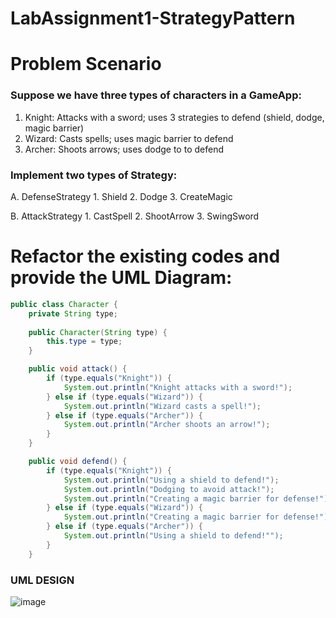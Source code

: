 # LabAssignment1-StrategyPattern
# Problem Scenario
### Suppose we have three types of characters in a GameApp:
1. Knight: Attacks with a sword; uses 3 strategies to defend (shield, dodge, magic barrier)
2. Wizard: Casts spells; uses magic barrier to defend
3. Archer: Shoots arrows; uses dodge to to defend

### Implement two types of Strategy:
A.  DefenseStrategy
     1. Shield
     2. Dodge
     3. CreateMagic

B.  AttackStrategy
     1.  CastSpell
     2.  ShootArrow
     3.  SwingSword  

# Refactor the existing codes and provide the UML Diagram:
```java 
public class Character {
	private String type;
 
	public Character(String type) {
		this.type = type;
	}

	public void attack() {
		if (type.equals("Knight")) {
			System.out.println("Knight attacks with a sword!");
		} else if (type.equals("Wizard")) {
			System.out.println("Wizard casts a spell!");
		} else if (type.equals("Archer")) {
			System.out.println("Archer shoots an arrow!");
		}
	}

	public void defend() {
		if (type.equals("Knight")) {
			System.out.println("Using a shield to defend!");
			System.out.println("Dodging to avoid attack!");
			System.out.println("Creating a magic barrier for defense!");
		} else if (type.equals("Wizard")) {
			System.out.println("Creating a magic barrier for defense!");
		} else if (type.equals("Archer")) {
			System.out.println("Using a shield to defend!"");
		}
	}
```
### UML DESIGN 
![image](https://github.com/user-attachments/assets/fef24a7d-a8c5-4718-8a2f-3807ce4f3a2f)




